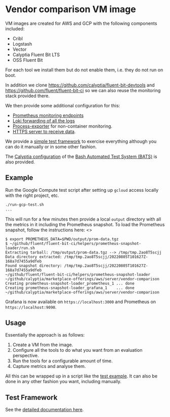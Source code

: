 # Vendor comparison VM image

VM images are created for AWS and GCP with the following components included:

- Cribl
- Logstash
- Vector
- Calyptia Fluent Bit LTS
- OSS Fluent Bit

For each tool we install them but do not enable them, i.e. they do not run on boot.

In addition we clone <https://github.com/calyptia/fluent-bit-devtools> and <https://github.com/fluent/fluent-bit-ci> so we can also reuse the monitoring stack provided there.

We then provide some additional configuration for this:

- [Prometheus monitoring endpoints](./config/monitoring/prometheus/prometheus.yml)
- [Loki forwarding of all the logs](./config/monitoring/fluent-bit.conf)
- [Process-exporter](https://github.com/ncabatoff/process-exporter) for non-container monitoring.
- [HTTPS server to receive data](https://github.com/calyptia/https-benchmark-server).

We provide a [simple test framework](./config/test/run-test.sh) to exercise everything although you can do it manually or in some other fashion.

The [Calyptia configuration](https://github.com/calyptia/bats) of the [Bash Automated Test System (BATS)](https://bats-core.readthedocs.io/en/stable/) is also provided.

## Example

Run the Google Compute test script after setting up `gcloud` access locally with the right project, etc.

```bash
./run-gcp-test.sh
...
```

This will run for a few minutes then provide a local `output` directory with all the metrics in it including the Prometheus snapshot.
To load the Prometheus snapshot, follow the instructions here: <>

```shell
$ export PROMETHEUS_DATA=$PWD/output/prom-data.tgz
$ ~/github/fluent/fluent-bit-ci/helpers/prometheus-snapshot-loader/run.sh
Extracting tarball: /tmp/output/prom-data.tgz --> /tmp/tmp.2ao8T5scjj
Data directory extracted: /tmp/tmp.2ao8T5scjj/20220805T101627Z-168a7d7455a9dfeb
Found snapshot directory: /tmp/tmp.2ao8T5scjj/20220805T101627Z-168a7d7455a9dfeb
~/github/fluent/fluent-bit-ci/helpers/prometheus-snapshot-loader ~/github/calyptia/marketplace-offerings/aws/server/vendor-comparison
Creating prometheus-snapshot-loader_prometheus_1 ... done
Creating prometheus-snapshot-loader_grafana_1    ... done
~/github/calyptia/marketplace-offerings/aws/server/vendor-comparison
```

Grafana is now available on `https://localhost:3000` and Prometheus on `https://localhost:9090`.

## Usage

Essentially the approach is as follows:

1. Create a VM from the image.
2. Configure all the tools to do what you want from an evaluation perspective.
3. Run the tools for a configurable amount of time.
4. Capture metrics and analyse them.

All this can be wrapped up in a script like the [test example](./run-gcp-test.sh).
It can also be done in any other fashion you want, including manually.

## Test Framework

See the [detailed documentation here](./config/test/README.md).
